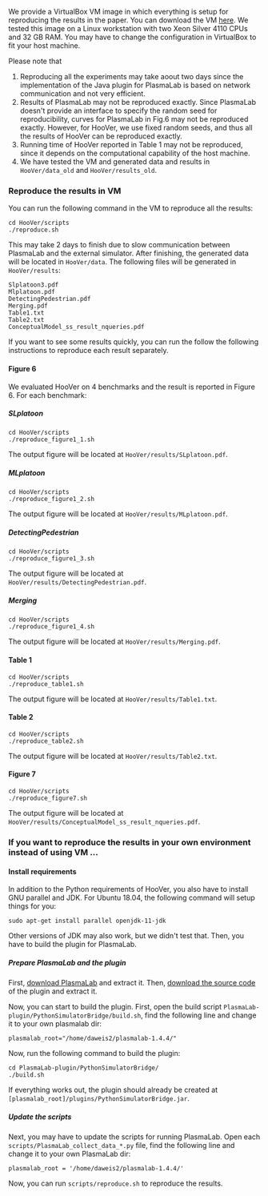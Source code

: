 We provide a VirtualBox VM image in which everything is setup for reproducing the results in the paper. You can download the VM [here](https://drive.google.com/file/d/1mozT8n4J88_SlEq0e8oTKyuYtm0S5lyv/view?usp=sharing). We tested this image on a Linux workstation with two Xeon Silver 4110 CPUs and 32 GB RAM. You may have to change the configuration in VirtualBox to fit your host machine.

Please note that
1. Reproducing all the experiments may take aoout two days since the implementation of the Java plugin for PlasmaLab is based on network communication and not very efficient.
2. Results of PlasmaLab may not be reproduced exactly. Since PlasmaLab doesn't provide an interface to specify the random seed for reproducibility, curves for PlasmaLab in Fig.6 may not be reproduced exactly. However, for HooVer, we use fixed random seeds, and thus all the results of HooVer can be reproduced exactly.
3. Running time of HooVer reported in Table 1 may not be reproduced, since it depends on the computational capability of the host machine.
4. We have tested the VM and generated data and results in ```HooVer/data_old``` and ```HooVer/results_old```.

### Reproduce the results in VM
You can run the following command in the VM to reproduce all the results:
```
cd HooVer/scripts
./reproduce.sh
```
This may take 2 days to finish due to slow communication between PlasmaLab and the external simulator. After finishing, the generated data will be located in ```HooVer/data```.  The following files will be generated in ```HooVer/results```:
```
Slplatoon3.pdf
Mlplatoon.pdf
DetectingPedestrian.pdf
Merging.pdf
Table1.txt
Table2.txt
ConceptualModel_ss_result_nqueries.pdf
```
If you want to see some results quickly, you can run the follow the following instructions to reproduce each result separately.
#### Figure 6
We evaluated HooVer on 4 benchmarks and the result is reported in Figure 6. For each benchmark:

##### SLplatoon
```
cd HooVer/scripts
./reproduce_figure1_1.sh
```
The output figure will be located at ```HooVer/results/SLplatoon.pdf```.

##### MLplatoon
```
cd HooVer/scripts
./reproduce_figure1_2.sh
```
The output figure will be located at ```HooVer/results/MLplatoon.pdf```.

##### DetectingPedestrian
```
cd HooVer/scripts
./reproduce_figure1_3.sh
```
The output figure will be located at ```HooVer/results/DetectingPedestrian.pdf```.

##### Merging
```
cd HooVer/scripts
./reproduce_figure1_4.sh
```
The output figure will be located at ```HooVer/results/Merging.pdf```.

#### Table 1
```
cd HooVer/scripts
./reproduce_table1.sh
```
The output figure will be located at ```HooVer/results/Table1.txt```.

#### Table 2
```
cd HooVer/scripts
./reproduce_table2.sh
```
The output figure will be located at ```HooVer/results/Table2.txt```.

#### Figure 7
```
cd HooVer/scripts
./reproduce_figure7.sh
```
The output figure will be located at ```HooVer/results/ConceptualModel_ss_result_nqueries.pdf```.


### If you want to reproduce the results in your own environment instead of using VM ...
#### Install requirements
In addition to the Python requirements of HooVer, you also have to install GNU parallel and JDK. For Ubuntu 18.04, the following command will setup things for you:
```
sudo apt-get install parallel openjdk-11-jdk
```
Other versions of JDK may also work, but we didn't test that. Then, you have to build the plugin for PlasmaLab.

##### Prepare PlasmaLab and the plugin
First, [download PlasmaLab](http://plasma-lab.gforge.inria.fr/download_counter.php?Download=plasma_lab_bundle/plasmalab/fr.inria.plasmalab-1.4.4-distribution.zip) and extract it. Then, [download the source code](https://drive.google.com/file/d/15g8Q085TfsKJNKhtAjZA_KMGT_qehAIw/view?usp=sharing) of the plugin and extract it.

Now, you can start to build the plugin. First, open the build script ```PlasmaLab-plugin/PythonSimulatorBridge/build.sh```, find the following line and change it to your own plasmalab dir:
```
plasmalab_root="/home/daweis2/plasmalab-1.4.4/"
```

Now, run the following command to build the plugin:
```
cd PlasmaLab-plugin/PythonSimulatorBridge/
./build.sh
```
If everything works out, the plugin should already be created at ```[plasmalab_root]/plugins/PythonSimulatorBridge.jar```.

##### Update the scripts
Next, you may have to update the scripts for running PlasmaLab. Open each ```scripts/PlasmaLab_collect_data_*.py``` file, find the following line and change it to your own PlasmaLab dir:
```
plasmalab_root = '/home/daweis2/plasmalab-1.4.4/'
```

Now, you can run ```scripts/reproduce.sh``` to reproduce the results.
